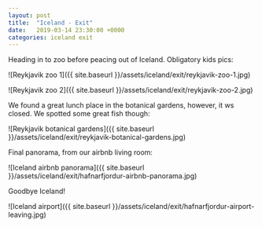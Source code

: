 ```yaml
---
layout: post
title:  "Iceland - Exit"
date:   2019-03-14 23:30:00 +0000
categories: iceland exit
---
```


Heading in to zoo before peacing out of Iceland. Obligatory kids pics:

![Reykjavik zoo 1]({{ site.baseurl }}/assets/iceland/exit/reykjavik-zoo-1.jpg)

![Reykjavik zoo 2]({{ site.baseurl }}/assets/iceland/exit/reykjavik-zoo-2.jpg)

We found a great lunch place in the botanical gardens, however, it ws closed. We spotted some great
fish though:

![Reykjavik botanical gardens]({{ site.baseurl }}/assets/iceland/exit/reykjavik-botanical-gardens.jpg)

Final panorama, from our airbnb living room:

![Iceland airbnb panorama]({{ site.baseurl }}/assets/iceland/exit/hafnarfjordur-airbnb-panorama.jpg)

Goodbye Iceland!

![Iceland airport]({{ site.baseurl }}/assets/iceland/exit/hafnarfjordur-airport-leaving.jpg)
